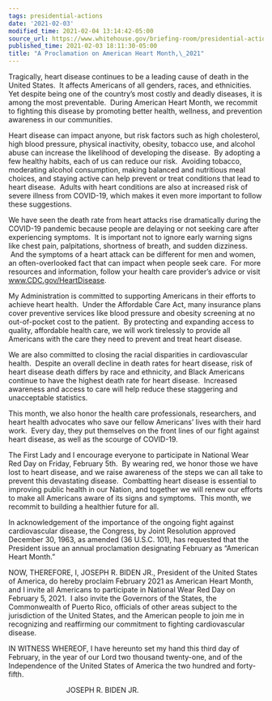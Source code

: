 ```yaml
---
tags: presidential-actions
date: '2021-02-03'
modified_time: 2021-02-04 13:14:42-05:00
source_url: https://www.whitehouse.gov/briefing-room/presidential-actions/2021/02/03/proclamation-on-american-heart-month-2021/
published_time: 2021-02-03 18:11:30-05:00
title: "A Proclamation on American Heart Month,\_2021"
---
```

 
Tragically, heart disease continues to be a leading cause of death in
the United States.  It affects Americans of all genders, races, and
ethnicities.  Yet despite being one of the country’s most costly and
deadly diseases, it is among the most preventable.  During American
Heart Month, we recommit to fighting this disease by promoting better
health, wellness, and prevention awareness in our communities.

Heart disease can impact anyone, but risk factors such as high
cholesterol, high blood pressure, physical inactivity, obesity, tobacco
use, and alcohol abuse can increase the likelihood of developing the
disease.  By adopting a few healthy habits, each of us can reduce our
risk.  Avoiding tobacco, moderating alcohol consumption, making balanced
and nutritious meal choices, and staying active can help prevent or
treat conditions that lead to heart disease.  Adults with heart
conditions are also at increased risk of severe illness from COVID-19,
which makes it even more important to follow these suggestions.

We have seen the death rate from heart attacks rise dramatically during
the COVID-19 pandemic because people are delaying or not seeking care
after experiencing symptoms.  It is important not to ignore early
warning signs like chest pain, palpitations, shortness of breath, and
sudden dizziness.  And the symptoms of a heart attack can be different
for men and women, an often-overlooked fact that can impact when people
seek care.  For more resources and information, follow your health care
provider’s advice or visit www.CDC.gov/HeartDisease.

My Administration is committed to supporting Americans in their efforts
to achieve heart health.  Under the Affordable Care Act, many insurance
plans cover preventive services like blood pressure and obesity
screening at no out-of-pocket cost to the patient.  By protecting and
expanding access to quality, affordable health care, we will work
tirelessly to provide all Americans with the care they need to prevent
and treat heart disease.

We are also committed to closing the racial disparities
in cardiovascular health.  Despite an overall decline in death rates for
heart disease, risk of heart disease death differs by race and
ethnicity, and Black Americans continue to have the highest death rate
for heart disease.  Increased awareness and access to care will help
reduce these staggering and unacceptable statistics.

This month, we also honor the health care professionals, researchers,
and heart health advocates who save our fellow Americans’ lives with
their hard work.  Every day, they put themselves on the front lines of
our fight against heart disease, as well as the scourge of COVID-19.

The First Lady and I encourage everyone to participate in National Wear
Red Day on Friday, February 5th.  By wearing red, we honor those we have
lost to heart disease, and we raise awareness of the steps we can all
take to prevent this devastating disease.  Combatting heart disease is
essential to improving public health in our Nation, and together we will
renew our efforts to make all Americans aware of its signs and symptoms.
 This month, we recommit to building a healthier future for all.

In acknowledgement of the importance of the ongoing fight against
cardiovascular disease, the Congress, by Joint Resolution approved
December 30, 1963, as amended (36 U.S.C. 101), has requested that the
President issue an annual proclamation designating February as “American
Heart Month.”

NOW, THEREFORE, I, JOSEPH R. BIDEN JR., President of the United States
of America, do hereby proclaim February 2021 as American Heart Month,
and I invite all Americans to participate in National Wear Red Day on
February 5, 2021.  I also invite the Governors of the States, the
Commonwealth of Puerto Rico, officials of other areas subject to the
jurisdiction of the United States, and the American people to join me in
recognizing and reaffirming our commitment to fighting cardiovascular
disease.

IN WITNESS WHEREOF, I have hereunto set my hand this third day of
February, in the year of our Lord two thousand twenty-one, and of the
Independence of the United States of America the two hundred and
forty-fifth.

                             JOSEPH R. BIDEN JR.
